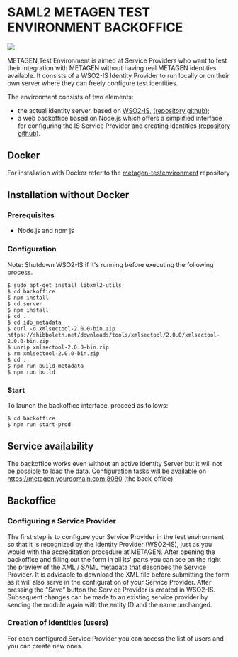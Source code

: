 # SAML2 METAGEN TEST ENVIRONMENT BACKOFFICE

[![](https://img.shields.io/github/issues/gridworkz/metagen-testenv.svg)](https://github.com/gridworkz/metagen-testenv-backoffice/issues "Issue tracker")

METAGEN Test Environment is aimed at Service Providers who want to test their integration with METAGEN without having real METAGEN identities available. It consists 
of a WSO2-IS Identity Provider to run locally or on their own server where they can freely configure test identities.

The environment consists of two elements:
* the actual identity server, based on [WSO2-IS](https://github.com/wso2/product-is), [(repository github)](https://github.com/gridworkz/metagen-testenv-identityserver);
* a web backoffice based on Node.js which offers a simplified interface for configuring the IS Service Provider and creating identities [(repository github)](https://github.com/gridworkz/metagen-testenv-backoffice).

## Docker

For installation with Docker refer to the [metagen-testenvironment](https://github.com/gridworkz/metagen-testenv-docker) repository

## Installation without Docker

### Prerequisites

* Node.js and npm js

### Configuration

Note: Shutdown WSO2-IS if it's running before executing the following process.
```
$ sudo apt-get install libxml2-utils
$ cd backoffice
$ npm install
$ cd server
$ npm install
$ cd ..
$ cd idp_metadata
$ curl -o xmlsectool-2.0.0-bin.zip https://shibboleth.net/downloads/tools/xmlsectool/2.0.0/xmlsectool-2.0.0-bin.zip
$ unzip xmlsectool-2.0.0-bin.zip
$ rm xmlsectool-2.0.0-bin.zip
$ cd ..
$ npm run build-metadata
$ npm run build
```

### Start

To launch the backoffice interface, proceed as follows:

```
$ cd backoffice
$ npm run start-prod
```

## Service availability

The backoffice works even without an active Identity Server but it will not be possible to load the data.
Configuration tasks will be available on https://metagen.yourdomain.com:8080 (the back-office)

## Backoffice

### Configuring a Service Provider

The first step is to configure your Service Provider in the test environment so that it is recognized by the Identity Provider (WSO2-IS), just as you would 
with the accreditation procedure at METAGEN. After opening the backoffice and filling out the form in all its' parts you can see on the right the preview of the XML / SAML 
metadata that describes the Service Provider. It is advisable to download the XML file before submitting the form as it will also serve in the configuration of your 
Service Provider. After pressing the "Save" button the Service Provider is created in WSO2-IS. Subsequent changes can be made to an existing service provider by sending 
the module again with the entity ID and the name unchanged.

### Creation of identities (users)

For each configured Service Provider you can access the list of users and you can create new ones.
